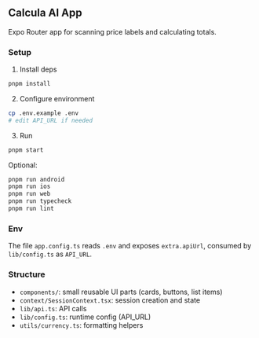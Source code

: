 ## Calcula AI App

Expo Router app for scanning price labels and calculating totals.

### Setup

1) Install deps

```bash
pnpm install
```

2) Configure environment

```bash
cp .env.example .env
# edit API_URL if needed
```

3) Run

```bash
pnpm start
```

Optional:

```bash
pnpm run android
pnpm run ios
pnpm run web
pnpm run typecheck
pnpm run lint
```

### Env

The file `app.config.ts` reads `.env` and exposes `extra.apiUrl`, consumed by `lib/config.ts` as `API_URL`.

### Structure

- `components/`: small reusable UI parts (cards, buttons, list items)
- `context/SessionContext.tsx`: session creation and state
- `lib/api.ts`: API calls
- `lib/config.ts`: runtime config (API_URL)
- `utils/currency.ts`: formatting helpers

